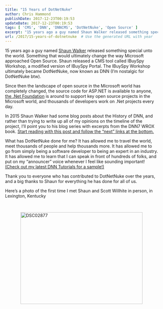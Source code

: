 ```yaml
---
title: "15 Years of DotNetNuke"
author: Chris Hammond
publishDate: 2017-12-23T00:19:53
updateDate: 2017-12-23T00:19:53
tags: [ 'CMS', 'DNN', 'DNNCMS', 'DotNetNuke', 'Open Source' ]
excerpt: "15 years ago a guy named Shaun Walker released something special unto the world. Something that would ultimately change the way Microsoft approached Open Source. Shaun released a CMS tool called IBuySpy Workshop, a modified version of IBuySpy Portal. The IBuySpy Workshop ultimately became DotNetNuke, now known as DNN (I’m nostalgic for DotNetNuke btw)."
url: /2017/15-years-of-dotnetnuke  # Use the generated URL with year
---
```

<p>15 years ago a guy named <a href="https://twitter.com/sbwalker">Shaun Walker</a> released something special unto the world. Something that would ultimately change the way Microsoft approached Open Source. Shaun released a CMS tool called IBuySpy Workshop, a modified version of IBuySpy Portal. The IBuySpy Workshop ultimately became DotNetNuke, now known as DNN (I’m nostalgic for DotNetNuke btw).</p><p>Since then the landscape of open source in the Microsoft world has completely changed, the source code for ASP.NET is available to anyone, <a href="https://www.dotnetfoundation.org">the .Net Foundation</a> is around to support key open source projects in the Microsoft world, and thousands of developers work on .Net projects every day.&nbsp; </p><p>In 2015 Shaun Walker had some blog posts about the History of DNN, and rather than trying to write up all of my opinions on the timeline of the project, I’ll point you to his blog series with excerpts from the DNN7 WROX book. <a href="https://www.siliqon.com/Home/Post/194/An-Inside-Look-at-the-Evolution-of-DNN">Start reading with this post and follow the “next” links at the bottom.</a></p><p>What has DotNetNuke done for me? It has allowed me to travel the world, meet thousands of people and help thousands more. It has allowed me to go from simply being a software developer to being an expert in an industry. It has allowed me to learn that I can speak in front of hundreds of folks, and put on my “announcer” voice whenever I feel like sounding important! <a href="https://www.christoc.com/Tutorials/DNN9-Tutorials">(Check out my latest DNN Tutorials for a sample!)</a></p><p>Thank you to everyone who has contributed to DotNetNuke over the years, and a big thanks to Shaun for everything he has done for all of us.</p><p>Here’s a photo of the first time I met Shaun and Scott Willhite in person, in Lexington, Kentucky</p><p><br /></p><p><a href="/assets/images/PublishThumbnails//open-live-writer/15-years-of-dotnetnuke_72a7/dsc02877.jpg"><img width="402" height="302" title="DSC02877" style="margin-right: auto; margin-left: auto; float: none; display: block; background-image: none;" alt="DSC02877" src="/assets/images/PublishThumbnails//Open-Live-Writer/15-Years-of-DotNetNuke_72A7/DSC02877_thumb.jpg" border="0"></a></p>
